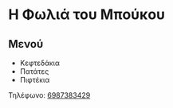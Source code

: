 <!DOCTYPE html>
<html lang="el">
<head>
  <meta charset="UTF-8">
  <meta name="viewport" content="width=device-width, initial-scale=1.0">
  <title>Η Φωλιά του Μπούκου</title>
</head>
<body>
  <h1>Η Φωλιά του Μπούκου</h1>
  <h2>Μενού</h2>
  <ul>
    <li>Κεφτεδάκια</li>
    <li>Πατάτες</li>
    <li>Πιφτέκια</li>
  </ul>
  <p>Τηλέφωνο: <a href="tel:6987383429">6987383429</a></p>
</body>
</html>
